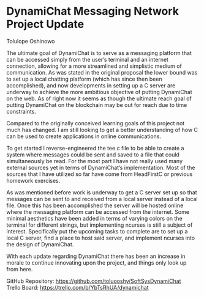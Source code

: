 # DynamiChat Messaging Network Project Update

Tolulope Oshinowo

The ultimate goal of DynamiChat is to serve as a messaging platform that can be accessed simply from the user’s terminal and an internet connection, allowing for a more streamlined and simplistic medium of communication. As was stated in the original proposal the lower bound was to set up a local chatting platform (which has since then been accomplished), and now developments in setting up a C server are underway to achieve the more ambitious objective of putting DynamiChat on the web. As of right now it seems as though the ultimate reach goal of putting DynamiChat on the blockchain may be out for reach due to time constraints.

Compared to the originally conceived learning goals of this project not much has changed. I am still looking to get a better understanding of how C can be used to create applications in online communications.

To get started I reverse-engineered the tee.c file to be able to create a system where messages could be sent and saved to a file that could simultaneously be read. For the most part I have not really used many external sources yet in terms of DynamiChat’s implementation. Most of the sources that I have utilized so far have come from HeadFirstC or previous homework exercises.

As was mentioned before work is underway to get a C server set up so that messages can be sent to and received from a local server instead of a local file. Once this has been accomplished the server will be hosted online where the messaging platform can be accessed from the internet. Some minimal aesthetics have been added in terms of varying colors on the terminal for different strings, but implementing ncurses is still a subject of interest. Specifically put the upcoming tasks to complete are to set up a local C server, find a place to host said server, and implement ncurses into the design of DynamiChat.

With each update regarding DynamiChat there has been an increase in morale to continue innovating upon the project, and things only look up from here.

GitHub Repository: https://github.com/toluooshy/SoftSysDynamiChat    
Trello Board: https://trello.com/b/YbTsRhUA/dynamichat
